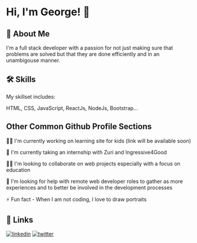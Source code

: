 
# Hi, I'm George! 👋

## 🚀 About Me
I'm a full stack developer with a passion for not just making sure that problems are solved but that they are done efficiently and in an unambigouse manner.

## 🛠 Skills
My skillset includes:

HTML, CSS, JavaScript, ReactJs, NodeJs, Bootstrap...

## Other Common Github Profile Sections
👩‍💻 I'm currently working on learning site for kids (link will be available soon)

🧠 I'm currently taking an internship with Zuri and Ingressive4Good

👯‍♀️ I'm looking to collaborate on web projects especially with a focus on education

🤔 I'm looking for help with remote web developer roles to gather as more experiences and to better be involved in the development processes

⚡️ Fun fact - When I am not coding, I love to draw portraits 

## 🔗 Links
[![linkedin](https://img.shields.io/badge/linkedin-0A66C2?style=for-the-badge&logo=linkedin&logoColor=white)](https://www.linkedin.com/in/george-imhandegbelo-2004011a5)
[![twitter](https://img.shields.io/badge/twitter-1DA1F2?style=for-the-badge&logo=twitter&logoColor=white)](https://twitter.com/GImhandegbelo)
